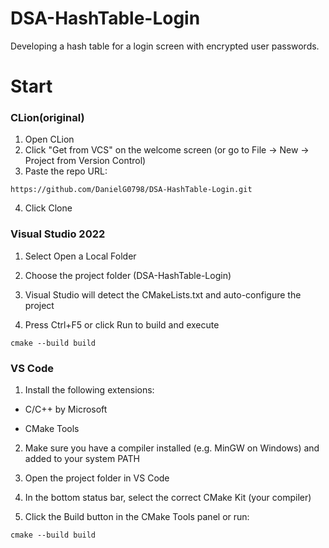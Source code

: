 # DSA-HashTable-Login

Developing a hash table for a login screen with encrypted user passwords.

# Start
### CLion(original)
1. Open CLion
2. Click "Get from VCS" on the welcome screen (or go to File -> New -> Project from Version Control)
3. Paste the repo URL:
```
https://github.com/DanielG0798/DSA-HashTable-Login.git
```
4. Click Clone

### Visual Studio 2022

1. Select Open a Local Folder

2. Choose the project folder (DSA-HashTable-Login)

3. Visual Studio will detect the CMakeLists.txt and auto-configure the project

4. Press Ctrl+F5 or click Run to build and execute
```
cmake --build build
```

### VS Code

1. Install the following extensions:

  - C/C++ by Microsoft

  - CMake Tools

2. Make sure you have a compiler installed (e.g. MinGW on Windows) and added to your system PATH

3. Open the project folder in VS Code

4. In the bottom status bar, select the correct CMake Kit (your compiler)

5. Click the Build button in the CMake Tools panel or run:
```
cmake --build build
```
